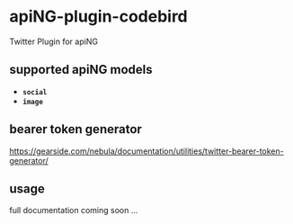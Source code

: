 # apiNG-plugin-codebird
Twitter Plugin for apiNG

## supported apiNG models
- **`social`**
- **`image`**

## bearer token generator
https://gearside.com/nebula/documentation/utilities/twitter-bearer-token-generator/

## usage
full documentation coming soon ...